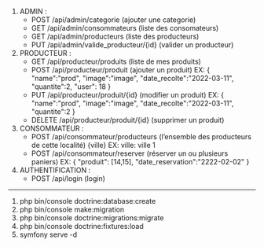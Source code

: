 1. ADMIN :
    - POST      /api/admin/categorie                (ajouter une categorie)
    - GET       /api/admin/consommateurs            (liste des consomateurs)
    - GET       /api/admin/producteurs              (liste des producteurs)
    - PUT       /api/admin/valide_producteur/{id}   (valider un producteur)
2. PRODUCTEUR :
    - GET       /api/producteur/produits            (liste de mes produits)
    - POST      /api/producteur/produit             (ajouter un produit)
                EX:
                {
                    "name":"prod",
                    "image":"image",
                    "date_recolte":"2022-03-11",
                    "quantite":2,
                    "user": 18
                }
    - PUT       /api/producteur/produit/{id}        (modifier un produit)
                EX: 
                {
                    "name":"prod",
                    "image":"image",
                    "date_recolte":"2022-03-11",
                    "quantite":2
                }
    - DELETE    /api/producteur/produit/{id}        (supprimer un produit)
3. CONSOMMATEUR :
    - POST      /api/consommateur/producteurs       (l’ensemble des producteurs de cette localité)      {ville}
                EX: ville: ville 1
    - POST      /api/consommateur/reserver          (réserver un ou plusieurs paniers)
                EX:
                {
                    "produit": [14,15],
                    "date_reservation":"2222-02-02"
                }           
4. AUTHENTIFICATION :
    - POST      /api/login                          (login)

-------------------------------------
1.  php bin/console doctrine:database:create
2.  php bin/console make:migration
3.  php bin/console doctrine:migrations:migrate
4.  php bin/console doctrine:fixtures:load
5.  symfony serve -d